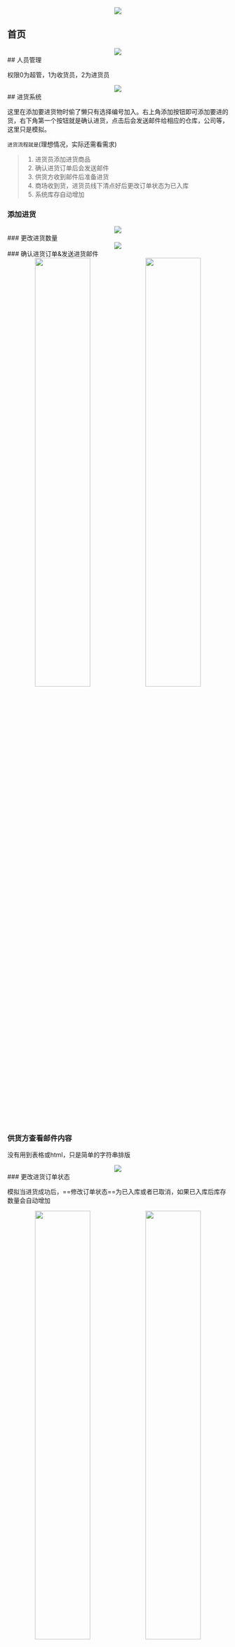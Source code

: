 <div align=center><img src=https://cdn.jsdelivr.net/gh/lifealsoisgg/SupermarketSystem-Homework/images/logo.png/></div>


## 首页

<div align=center><img src=https://cdn.jsdelivr.net/gh/lifealsoisgg/SupermarketSystem-Homework/images/首页.jpg/></div>
## 人员管理

权限0为超管，1为收货员，2为进货员

<div align=center><img src=https://cdn.jsdelivr.net/gh/lifealsoisgg/SupermarketSystem-Homework/images/人员管理.jpg/></div>
## 进货系统

这里在添加要进货物时偷了懒只有选择编号加入。右上角添加按钮即可添加要进的货，右下角第一个按钮就是确认进货，点击后会发送邮件给相应的仓库，公司等，这里只是模拟。

`进货流程就是`(理想情况，实际还需看需求)

> 1. 进货员添加进货商品
> 2. 确认进货订单后会发送邮件
> 3. 供货方收到邮件后准备进货
> 4. 商场收到货，进货员线下清点好后更改订单状态为已入库
> 5. 系统库存自动增加

### 添加进货

<div align=center><img src="https://cdn.jsdelivr.net/gh/lifealsoisgg/SupermarketSystem-Homework/images/进货添加进货.jpg" /></div>
### 更改进货数量

<div align=center><img src=https://cdn.jsdelivr.net/gh/lifealsoisgg/SupermarketSystem-Homework/images/进货修改数量.jpg/></div>
### 确认进货订单&发送进货邮件

<div align=center>
  <table>
    <tr>
  <img width="50%" src=https://cdn.jsdelivr.net/gh/lifealsoisgg/SupermarketSystem-Homework/images/进货确认订单.jpg/>
	<img width="50%" src=https://cdn.jsdelivr.net/gh/lifealsoisgg/SupermarketSystem-Homework/images/进货发送邮件.jpg/>
    </tr></table>
</div>

### 供货方查看邮件内容

没有用到表格或html，只是简单的字符串排版

<div align=center><img src=https://cdn.jsdelivr.net/gh/lifealsoisgg/SupermarketSystem-Homework/images/进货邮件内容.jpg/></div>
### 更改进货订单状态

模拟当进货成功后，==修改订单状态==为已入库或者已取消，如果已入库后库存数量会自动增加

<div align=center>
  <table>
    <tr>
  <img width="50%" src=https://cdn.jsdelivr.net/gh/lifealsoisgg/SupermarketSystem-Homework/images/进货更改订单状态.jpg/>
	<img width="50%" src=https://cdn.jsdelivr.net/gh/lifealsoisgg/SupermarketSystem-Homework/images/进货库存更新成功.jpg/>
    </tr></table>
</div>



## 收银系统

也是没扫描机器，所以只能模拟。

`收银流程如下`

> 1. 添加商品，如果库存不够会提示
> 2. (手动)确认结账
> 3. 支付成功后库存减少

### 添加商品

<div align=center><img src=https://cdn.jsdelivr.net/gh/lifealsoisgg/SupermarketSystem-Homework/images/收银添加商品.jpg/></div>
### 库存不够提示

<div align=center><img src=https://cdn.jsdelivr.net/gh/lifealsoisgg/SupermarketSystem-Homework/images/收银库存不够.jpg/></div>
### 收银结账&支付成功

<div align=center>
  <table>
    <tr>
  <img width="50%" src=https://cdn.jsdelivr.net/gh/lifealsoisgg/SupermarketSystem-Homework/images/收银结账.jpg/>
	<img width="50%" src=https://cdn.jsdelivr.net/gh/lifealsoisgg/SupermarketSystem-Homework/images/收银支付成功.jpg/>
    </tr></table>
</div>

### 首页更新

<div align=center><img src=https://cdn.jsdelivr.net/gh/lifealsoisgg/SupermarketSystem-Homework/images/收银成功首页.jpg/></div>
## 商品库存

### 总览

<div align=center><img src=https://cdn.jsdelivr.net/gh/lifealsoisgg/SupermarketSystem-Homework/images/商品库存.jpg/></div>
### 库存日志

#### 进货库存日志

<div align=center>
  <table>
    <tr>
  <img width="50%" src=https://cdn.jsdelivr.net/gh/lifealsoisgg/SupermarketSystem-Homework/images/库存进货记录.jpg/>
	<img width="50%" src=https://cdn.jsdelivr.net/gh/lifealsoisgg/SupermarketSystem-Homework/images/进货订单详情.jpg/>
    </tr></table>
</div>

#### 收银库存日志

<div align=center>
  <table>
    <tr>
  <img width="50%" src=https://cdn.jsdelivr.net/gh/lifealsoisgg/SupermarketSystem-Homework/images/库存收银记录.jpg/>
	<img width="50%" src=https://cdn.jsdelivr.net/gh/lifealsoisgg/SupermarketSystem-Homework/images/收银订单详情.jpg/>
    </tr></table>
</div>

## 供应商

<div align=center><img src=https://cdn.jsdelivr.net/gh/lifealsoisgg/SupermarketSystem-Homework/images/供应商.jpg/></div>
## 商品目录

<div align=center><img src=https://cdn.jsdelivr.net/gh/lifealsoisgg/SupermarketSystem-Homework/images/商品目录.jpg/></div>
## 联系

email：1138312802@qq.com

wechat：a1138312802



## 写在最后

前端用的是java本身的窗口那些类JModel,JTable等，首先难看，其次也不好写，而且前后端交叉在一起，可以说你中有我，我中有你:sob:， 遂这个项目的前端后端都不再去改动或者优化。不过里面的后台逻辑倒是以后能给我做其它项目以启发。最后真的想说句，真的不能用java写窗口，真的好球乱啊啊啊！！

